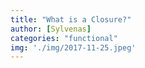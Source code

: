 ```yaml
---
title: "What is a Closure?"
author: [Sylvenas]
categories: "functional"
img: './img/2017-11-25.jpeg'
---
```

